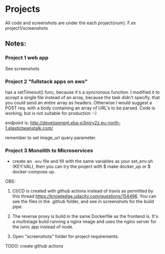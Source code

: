 # Projects

All code and screenshots are under the each project{num}. F.ex project1/screenshots

## Notes:

### Project 1 web app

See screenshots

### Project 2 "fullstack apps on aws"

 has a setTimeout() func, because it's a syncronous function. I modified it to accept a single file instead of an array, because the task didn't specify, that you could send an entire array as headers. Otherwise I would suggest a POST req. with a body containing an array of URL's to be parsed. Code is working, but is not suitable for production :-)

endpoint is: http://development.eba-p3mjry2z.eu-north-1.elasticbeanstalk.com/

remember to set image_url query parameter.

### Project 3 Monolith to Microservices
- create an `.env` file and fill with the same variables as your set_env.sh (KEY:VAL), then you can try the project with $ make docker_up or $ docker-compose up.

OBS:

1. CI/CD is created with github actions instead of travis  as permitted by this thread https://knowledge.udacity.com/questions/154496. You can see the files in the .github folder, and see in screenshots for the build pipe.

2. The reverse proxy is build in the same Dockerfile as the frontend is. It's a multistage build running a nginx image and uses the nginx server for the ionic app instead of node.

4. Open "screenshots" folder for project requirements.

TODO: create github actions
